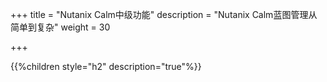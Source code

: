 +++
title = "Nutanix Calm中级功能"
description = "Nutanix Calm蓝图管理从简单到复杂"
weight = 30

+++

{{%children style="h2" description="true"%}}



